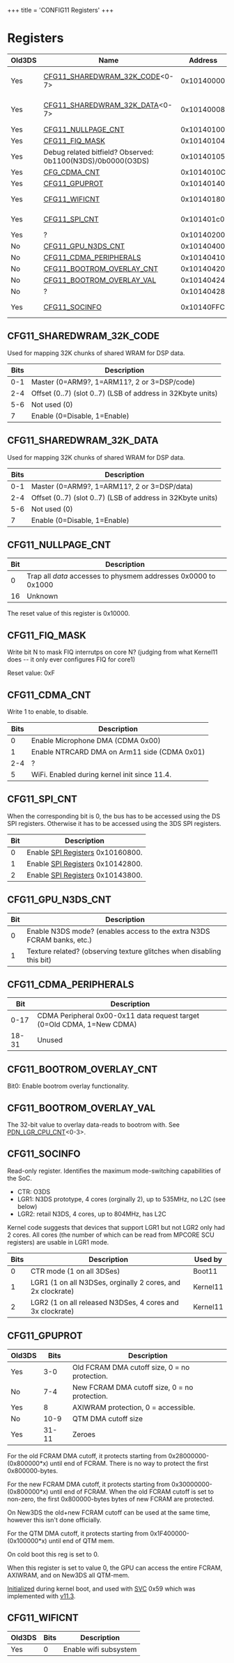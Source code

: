 +++
title = 'CONFIG11 Registers'
+++

# Registers

| Old3DS | Name                                                                      | Address    | Width | Used by                                                   |
|--------|---------------------------------------------------------------------------|------------|-------|-----------------------------------------------------------|
| Yes    | [CFG11_SHAREDWRAM_32K_CODE](#cfg11_sharedwram_32k_code "wikilink")\<0-7\> | 0x10140000 | 1\*8  | boot11, process9, [dsp services](dsp_services "wikilink") |
| Yes    | [CFG11_SHAREDWRAM_32K_DATA](#cfg11_sharedwram_32k_data "wikilink")\<0-7\> | 0x10140008 | 1\*8  | boot11, process9, [dsp services](dsp_services "wikilink") |
| Yes    | [CFG11_NULLPAGE_CNT](#cfg11_nullpage_cnt "wikilink")                      | 0x10140100 | 4     |                                                           |
| Yes    | [CFG11_FIQ_MASK](#cfg11_fiq_mask "wikilink")                              | 0x10140104 | 1     | Kernel11.                                                 |
| Yes    | Debug related bitfield? Observed: 0b1100(N3DS)/0b0000(O3DS)               | 0x10140105 | 1     |                                                           |
| Yes    | [CFG_CDMA_CNT](#cfg11_cdma_cnt "wikilink")                                | 0x1014010C | 2     | TwlBg                                                     |
| Yes    | [CFG11_GPUPROT](#cfg11_gpuprot "wikilink")                                | 0x10140140 | 4     | Kernel11                                                  |
| Yes    | [CFG11_WIFICNT](#cfg11_wificnt "wikilink")                                | 0x10140180 | 1     | twlbg, [nwm services](nwm_services "wikilink")            |
| Yes    | [CFG11_SPI_CNT](#cfg11_spi_cnt "wikilink")                                | 0x101401c0 | 2     | [spi services](spi_services "wikilink"), TwlBg            |
| Yes    | ?                                                                         | 0x10140200 | 4     |                                                           |
| No     | [CFG11_GPU_N3DS_CNT](#cfg11_gpu_n3ds_cnt "wikilink")                      | 0x10140400 | 1     | NewKernel11                                               |
| No     | [CFG11_CDMA_PERIPHERALS](#cfg11_cdma_peripherals "wikilink")              | 0x10140410 | 4     | NewKernel11                                               |
| No     | [CFG11_BOOTROM_OVERLAY_CNT](#cfg11_bootrom_overlay_cnt "wikilink")        | 0x10140420 | 1     | NewKernel11                                               |
| No     | [CFG11_BOOTROM_OVERLAY_VAL](#cfg11_bootrom_overlay_val "wikilink")        | 0x10140424 | 4     | NewKernel11                                               |
| No     | ?                                                                         | 0x10140428 | 4     |                                                           |
| Yes    | [CFG11_SOCINFO](#cfg11_socinfo "wikilink")                                | 0x10140FFC | 2     | Boot11, Kernel11                                          |

## CFG11_SHAREDWRAM_32K_CODE

Used for mapping 32K chunks of shared WRAM for DSP data.

| Bits | Description                                                 |
|------|-------------------------------------------------------------|
| 0-1  | Master (0=ARM9?, 1=ARM11?, 2 or 3=DSP/code)                 |
| 2-4  | Offset (0..7) (slot 0..7) (LSB of address in 32Kbyte units) |
| 5-6  | Not used (0)                                                |
| 7    | Enable (0=Disable, 1=Enable)                                |

## CFG11_SHAREDWRAM_32K_DATA

Used for mapping 32K chunks of shared WRAM for DSP data.

| Bits | Description                                                 |
|------|-------------------------------------------------------------|
| 0-1  | Master (0=ARM9?, 1=ARM11?, 2 or 3=DSP/data)                 |
| 2-4  | Offset (0..7) (slot 0..7) (LSB of address in 32Kbyte units) |
| 5-6  | Not used (0)                                                |
| 7    | Enable (0=Disable, 1=Enable)                                |

## CFG11_NULLPAGE_CNT

| Bit | Description                                                    |
|-----|----------------------------------------------------------------|
| 0   | Trap all *data* accesses to physmem addresses 0x0000 to 0x1000 |
| 16  | Unknown                                                        |

The reset value of this register is 0x10000.

## CFG11_FIQ_MASK

Write bit N to mask FIQ interrutps on core N? (judging from what
Kernel11 does -- it only ever configures FIQ for core1)

Reset value: 0xF

## CFG11_CDMA_CNT

Write 1 to enable, to disable.

| Bits | Description                                  |
|------|----------------------------------------------|
| 0    | Enable Microphone DMA (CDMA 0x00)            |
| 1    | Enable NTRCARD DMA on Arm11 side (CDMA 0x01) |
| 2-4  | ?                                            |
| 5    | WiFi. Enabled during kernel init since 11.4. |

## CFG11_SPI_CNT

When the corresponding bit is 0, the bus has to be accessed using the DS
SPI registers. Otherwise it has to be accessed using the 3DS SPI
registers.

| Bit | Description                                                  |
|-----|--------------------------------------------------------------|
| 0   | Enable [SPI Registers](SPI_Registers "wikilink") 0x10160800. |
| 1   | Enable [SPI Registers](SPI_Registers "wikilink") 0x10142800. |
| 2   | Enable [SPI Registers](SPI_Registers "wikilink") 0x10143800. |

## CFG11_GPU_N3DS_CNT

| Bit | Description                                                            |
|-----|------------------------------------------------------------------------|
| 0   | Enable N3DS mode? (enables access to the extra N3DS FCRAM banks, etc.) |
| 1   | Texture related? (observing texture glitches when disabling this bit)  |

## CFG11_CDMA_PERIPHERALS

| Bit   | Description                                                            |
|-------|------------------------------------------------------------------------|
| 0-17  | CDMA Peripheral 0x00-0x11 data request target (0=Old CDMA, 1=New CDMA) |
| 18-31 | Unused                                                                 |

## CFG11_BOOTROM_OVERLAY_CNT

Bit0: Enable bootrom overlay functionality.

## CFG11_BOOTROM_OVERLAY_VAL

The 32-bit value to overlay data-reads to bootrom with. See
[PDN_LGR_CPU_CNT](PDN_Registers#PDN_LGR_CPU_CNT<0-3> "wikilink")\<0-3\>.

## CFG11_SOCINFO

Read-only register. Identifies the maximum mode-switching capabilities
of the SoC.

- CTR: O3DS
- LGR1: N3DS prototype, 4 cores (orginally 2), up to 535MHz, no L2C (see
  below)
- LGR2: retail N3DS, 4 cores, up to 804MHz, has L2C

Kernel code suggests that devices that support LGR1 but not LGR2 only
had 2 cores. All cores (the number of which can be read from MPCORE SCU
registers) are usable in LGR1 mode.

| Bits | Description                                                 | Used by  |
|------|-------------------------------------------------------------|----------|
| 0    | CTR mode (1 on all 3DSes)                                   | Boot11   |
| 1    | LGR1 (1 on all N3DSes, orginally 2 cores, and 2x clockrate) | Kernel11 |
| 2    | LGR2 (1 on all released N3DSes, 4 cores and 3x clockrate)   | Kernel11 |

## CFG11_GPUPROT

| Old3DS | Bits  | Description                                   |
|--------|-------|-----------------------------------------------|
| Yes    | 3-0   | Old FCRAM DMA cutoff size, 0 = no protection. |
| No     | 7-4   | New FCRAM DMA cutoff size, 0 = no protection. |
| Yes    | 8     | AXIWRAM protection, 0 = accessible.           |
| No     | 10-9  | QTM DMA cutoff size                           |
| Yes    | 31-11 | Zeroes                                        |

For the old FCRAM DMA cutoff, it protects starting from
0x28000000-(0x800000\*x) until end of FCRAM. There is no way to protect
the first 0x800000-bytes.

For the new FCRAM DMA cutoff, it protects starting from
0x30000000-(0x800000\*x) until end of FCRAM. When the old FCRAM cutoff
is set to non-zero, the first 0x800000-bytes bytes of new FCRAM are
protected.

On New3DS the old+new FCRAM cutoff can be used at the same time, however
this isn't done officially.

For the QTM DMA cutoff, it protects starting from
0x1F400000-(0x100000\*x) until end of QTM mem.

On cold boot this reg is set to 0.

When this register is set to value 0, the GPU can access the entire
FCRAM, AXIWRAM, and on New3DS all QTM-mem.

[Initialized](SVC "wikilink") during kernel boot, and used with
[SVC](SVC "wikilink") 0x59 which was implemented with
[v11.3](11.3.0-36 "wikilink").

## CFG11_WIFICNT

| Old3DS | Bits | Description           |
|--------|------|-----------------------|
| Yes    | 0    | Enable wifi subsystem |